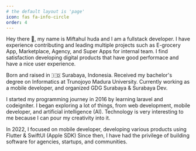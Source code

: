 ```yaml
---
# the default layout is 'page'
icon: fas fa-info-circle
order: 4
---
```



Hey there 👋, my name is Miftahul huda and I am a fullstack developer. I have experience contributing and leading multiple projects such as E-grocery App, Marketplace, Agency, and Super Apps for internal team. I find satisfaction developing digital products that have good performace and have a nice user experience. 

Born and raised in 🇮🇩 Surabaya, Indonesia. Received my bachelor's degree on Informatics at Trunojoyo Madura University. Currently working as a mobile developer, and organized GDG Surabaya & Surabaya Dev.

I started my programming journey in 2016 by learning laravel and codeigniter. I began exploring a lot of things, from web development, mobile developer, and artificial intelligence (AI). Technology is very interesting to me because I can pour my creativity into it.

In 2022, I focused on mobile developer, developing various products using Flutter & SwiftUI (Apple SDK) Since then, I have had the privilege of building software for agencies, startups, and communities.
<br>
